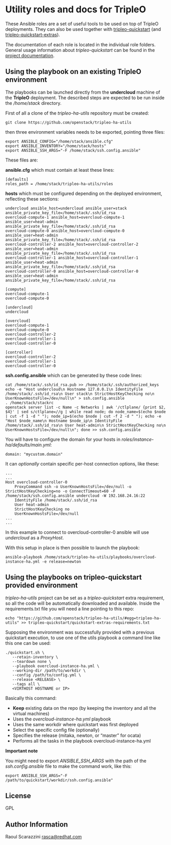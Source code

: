 Utility roles and docs for TripleO
==================================

These Ansible roles are a set of useful tools to be used on top of TripleO
deployments. They can also be used together with
[tripleo-quickstart](https://github.com/openstack/tripleo-quickstart) (and
[tripleo-quickstart-extras](https://github.com/openstack/tripleo-quickstart-extras)).

The documentation of each role is located in the individual role folders.
General usage information about *tripleo-quickstart* can be found in the
[project documentation](http://docs.openstack.org/developer/tripleo-quickstart/).

Using the playbook on an existing TripleO environment
-----------------------------------------------------

The playbooks can be launched directly from the **undercloud** machine of the
**TripleO** deployment. The described steps are expected to be run inside the
*/home/stack* directory.

First of all a clone of the *tripleo-ha-utils* repository must be
created:

    git clone https://github.com/openstack/tripleo-ha-utils

then three environment variables needs to be exported, pointing three files:

    export ANSIBLE_CONFIG="/home/stack/ansible.cfg"
    export ANSIBLE_INVENTORY="/home/stack/hosts"
    export ANSIBLE_SSH_ARGS="-F /home/stack/ssh.config.ansible"

These files are:

**ansible.cfg** which must contain at least these lines:

    [defaults]
    roles_path = /home/stack/tripleo-ha-utils/roles

**hosts** which must be configured depending on the deployed environment,
reflecting these sections:

    undercloud ansible_host=undercloud ansible_user=stack ansible_private_key_file=/home/stack/.ssh/id_rsa
    overcloud-compute-1 ansible_host=overcloud-compute-1 ansible_user=heat-admin ansible_private_key_file=/home/stack/.ssh/id_rsa
    overcloud-compute-0 ansible_host=overcloud-compute-0 ansible_user=heat-admin ansible_private_key_file=/home/stack/.ssh/id_rsa
    overcloud-controller-2 ansible_host=overcloud-controller-2 ansible_user=heat-admin ansible_private_key_file=/home/stack/.ssh/id_rsa
    overcloud-controller-1 ansible_host=overcloud-controller-1 ansible_user=heat-admin ansible_private_key_file=/home/stack/.ssh/id_rsa
    overcloud-controller-0 ansible_host=overcloud-controller-0 ansible_user=heat-admin ansible_private_key_file=/home/stack/.ssh/id_rsa

    [compute]
    overcloud-compute-1
    overcloud-compute-0

    [undercloud]
    undercloud

    [overcloud]
    overcloud-compute-1
    overcloud-compute-0
    overcloud-controller-2
    overcloud-controller-1
    overcloud-controller-0

    [controller]
    overcloud-controller-2
    overcloud-controller-1
    overcloud-controller-0

**ssh.config.ansible** which can be generated by these code lines:

    cat /home/stack/.ssh/id_rsa.pub >> /home/stack/.ssh/authorized_keys
    echo -e "Host undercloud\n Hostname 127.0.0.1\n IdentityFile /home/stack/.ssh/id_rsa\n User stack\n StrictHostKeyChecking no\n UserKnownHostsFile=/dev/null\n" > ssh.config.ansible
    . /home/stack/stackrc
    openstack server list -c Name -c Networks | awk '/ctlplane/ {print $2, $4}' | sed s/ctlplane=//g | while read node; do node_name=$(echo $node | cut -f 1 -d " "); node_ip=$(echo $node | cut -f 2 -d " "); echo -e "Host $node_name\n Hostname $node_ip\n IdentityFile /home/stack/.ssh/id_rsa\n User heat-admin\n StrictHostKeyChecking no\n UserKnownHostsFile=/dev/null\n"; done >> ssh.config.ansible

You will have to configure the domain for your hosts in *roles/instance-ha/defaults/main.yml*:

    domain: "mycustom.domain" 

It can *optionally* contain specific per-host connection options, like these:

    ...
    ...
    Host overcloud-controller-0
        ProxyCommand ssh -o UserKnownHostsFile=/dev/null -o StrictHostKeyChecking=no -o ConnectTimeout=60 -F /home/stack/ssh.config.ansible undercloud -W 192.168.24.16:22
        IdentityFile /home/stack/.ssh/id_rsa
        User heat-admin
        StrictHostKeyChecking no
        UserKnownHostsFile=/dev/null
    ...
    ...

In this example to connect to overcloud-controller-0 ansible will use
*undercloud* as a *ProxyHost*.

With this setup in place is then possible to launch the playbook:

    ansible-playbook /home/stack/tripleo-ha-utils/playbooks/overcloud-instance-ha.yml -e release=newton

Using the playbooks on tripleo-quickstart provided environment
--------------------------------------------------------------

*tripleo-ha-utils* project can be set as a *tripleo-quickstart*
extra requirement, so all the code will be automatically downloaded and
available.
Inside the requirements.txt file you will need a line pointing to this repo:

    echo "https://github.com/openstack/tripleo-ha-utils/#egg=tripleo-ha-utils" >> tripleo-quickstart/quickstart-extras-requirements.txt

Supposing the environment was successfully provided with a previous quickstart
execution, to use one of the utils playbook a command line like this one can be
used:

    ./quickstart.sh \
       --retain-inventory \
       --teardown none \
       --playbook overcloud-instance-ha.yml \
       --working-dir /path/to/workdir \
       --config /path/to/config.yml \
       --release <RELEASE> \
       --tags all \
       <VIRTHOST HOSTNAME or IP>

Basically this command:

- **Keep** existing data on the repo (by keeping the inventory and all the
  virtual machines)
- Uses the *overcloud-instance-ha.yml* playbook
- Uses the same workdir where quickstart was first deployed
- Select the specific config file (optionally)
- Specifies the release (mitaka, newton, or “master” for ocata)
- Performs all the tasks in the playbook overcloud-instance-ha.yml

**Important note**

You might need to export *ANSIBLE_SSH_ARGS* with the path of the
*ssh.config.ansible* file to make the command work, like this:

    export ANSIBLE_SSH_ARGS="-F /path/to/quickstart/workdir/ssh.config.ansible"

License
-------

GPL

Author Information
------------------

Raoul Scarazzini <rasca@redhat.com>
